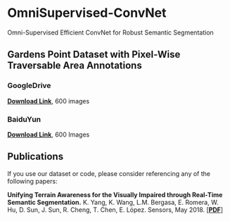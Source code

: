 # OmniSupervised-ConvNet
Omni-Supervised Efficient ConvNet for Robust Semantic Segmentation

## Gardens Point Dataset with Pixel-Wise Traversable Area Annotations

### GoogleDrive
[**Download Link**](https://drive.google.com/file/d/1YDphc00nIeC9-x-JbiQ-gQ2cFv2LFiD0/view?usp=sharing), 600 images
### BaiduYun
[**Download Link**](https://pan.baidu.com/s/19cg1yWsvNuUNOgAa9kf4uQ), 600 Images

## Publications
If you use our dataset or code, please consider referencing any of the following papers:

**Unifying Terrain Awareness for the Visually Impaired through Real-Time Semantic Segmentation.**
K. Yang, K. Wang, L.M. Bergasa, E. Romera, W. Hu, D. Sun, J. Sun, R. Cheng, T. Chen, E. López.
Sensors, May 2018.
[[**PDF**](https://www.mdpi.com/1424-8220/18/5/1506)]
